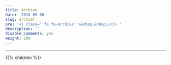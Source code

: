 ```yaml
---
title: Archive
date: '2018-09-08'
slug: archief
pre: '<i class=''fa fa-archive''>&nbsp;&nbsp;</i> '
description: ''
disable_comments: yes
weight: 200
---
```


***
{{% children  %}}